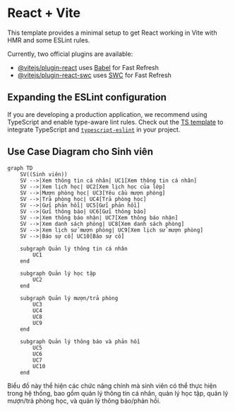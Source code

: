 # React + Vite

This template provides a minimal setup to get React working in Vite with HMR and some ESLint rules.

Currently, two official plugins are available:

- [@vitejs/plugin-react](https://github.com/vitejs/vite-plugin-react/blob/main/packages/plugin-react/README.md) uses [Babel](https://babeljs.io/) for Fast Refresh
- [@vitejs/plugin-react-swc](https://github.com/vitejs/vite-plugin-react-swc) uses [SWC](https://swc.rs/) for Fast Refresh

## Expanding the ESLint configuration

If you are developing a production application, we recommend using TypeScript and enable type-aware lint rules. Check out the [TS template](https://github.com/vitejs/vite/tree/main/packages/create-vite/template-react-ts) to integrate TypeScript and [`typescript-eslint`](https://typescript-eslint.io) in your project.

## Use Case Diagram cho Sinh viên

```mermaid
graph TD
    SV((Sinh viên))
    SV -->|Xem thông tin cá nhân| UC1[Xem thông tin cá nhân]
    SV -->|Xem lịch học| UC2[Xem lịch học của lớp]
    SV -->|Mượn phòng học| UC3[Yêu cầu mượn phòng]
    SV -->|Trả phòng học| UC4[Trả phòng học]
    SV -->|Gửi phản hồi| UC5[Gửi phản hồi]
    SV -->|Gửi thông báo| UC6[Gửi thông báo]
    SV -->|Xem thông báo nhận| UC7[Xem thông báo nhận]
    SV -->|Xem danh sách phòng| UC8[Xem danh sách phòng]
    SV -->|Xem lịch sử mượn phòng| UC9[Xem lịch sử mượn phòng]
    SV -->|Báo sự cố| UC10[Báo sự cố]
    
    subgraph Quản lý thông tin cá nhân
        UC1
    end
    
    subgraph Quản lý học tập
        UC2
    end
    
    subgraph Quản lý mượn/trả phòng
        UC3
        UC4
        UC8
        UC9
    end
    
    subgraph Quản lý thông báo và phản hồi
        UC5
        UC6
        UC7
        UC10
    end
```

Biểu đồ này thể hiện các chức năng chính mà sinh viên có thể thực hiện trong hệ thống, bao gồm quản lý thông tin cá nhân, quản lý học tập, quản lý mượn/trả phòng học, và quản lý thông báo/phản hồi.
